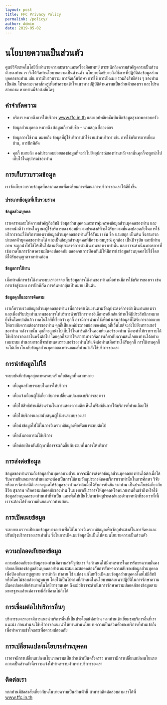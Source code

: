 ```yaml
---
layout: post
title: FFC Privacy Policy
permalink: /policy/
author: Admin
date: 2019-05-02
---
```


# นโยบายความเป็นส่วนตัว
ศูนย์วิจัยเทคโนโลยีสิ่งอำนวยความสะดวกและเครื่องมือแพทย์ ตระหนักถึงความสำคัญความเป็นส่วนตัวของท่าน เราจึงได้จัดทำนโยบายความเป็นส่วนตัว นโยบายนี้อธิบายถึงวิธีการที่ปฏิบัติต่อข้อมูลส่วนบุคคลของท่าน เช่น การเก็บรวบรวม การจัดเก็บรักษา การใช้ การเปิดเผย รวมถึงสิทธิต่าง ๆ ของท่าน เป็นต้น โปรดสละเวลาสักครู่เพื่อทำความเข้าใจแนวทางปฏิบัติด้านความเป็นส่วนตัวของเรา และโปรดสอบถาม หากท่านมีข้อสงสัยใดๆ

## คำจำกัดความ

- บริการ หมายถึงการให้บริการ www.ffc.in.th และแอปพลิเคชันบันทึกข้อมูลสุขภาพครอบครัว

- ข้อมูลส่วนบุคคล หมายถึง ข้อมูลเกี่ยวกับชื่อ - นามสกุล ชื่อองค์กร

- ข้อมูลการใช้งาน หมายถึง  ข้อมูลที่ผู้ใช้บริการเข้าใช้งานผ่านบริการ เช่น การใช้บริการการเยี่ยมบ้าน, การปักพิกัด

- คุกกี้ หมายถึง องค์ประกอบย่อยของข้อมูลที่จะส่งไปยังอุปกรณ์ของท่านหลังจากนั้นคุกกี้จะถูกนำไปเก็บไว้ในอุปกรณ์ของท่าน

## การเก็บรวบรวมข้อมูล
เราจัดเก็บรวบรวบข้อมูลที่หลากหลายเพื่อเตรียมการพัฒนาการบริการของเราให้ดียิ่งขึ้น


### ประเภทข้อมูลที่เก็บรวบรวม

#### ข้อมูลส่วนบุคคล
เราเคารพและให้ความสำคัญถึงสิทธิ ข้อมูลส่วนบุคคลและการคุ้มครองข้อมูลส่วนบุคคลของท่าน และตระหนักดีว่า ท่านในฐานะผู้ใช้บริการของ ย่อมมีความประสงค์ที่จะได้รับความมั่นคงปลอดภัยในการใช้บริการขณะใช้บริการของเราข้อมูลส่วนบุคคลของท่านที่ได้รับมา เช่น ชื่อ นามสกุล  เป็นต้น ซึ่งสามารถบ่งบอกตัวบุคคลของท่านได้ และเป็นข้อมูลส่วนบุคคลที่มีความสมบูรณ์ ถูกต้อง เป็นปัจจุบัน และมีท่านภาพ จะถูกนำไปใช้ให้เป็นไปตามวัตถุประสงค์การดำเนินงานของเราเท่านั้น และเราจะดำเนินมาตรการที่เข้มงวดในการรักษาความมั่นคงปลอดภัย ตลอดจนการป้องกันมิให้มีการนำข้อมูลส่วนบุคคลไปใช้โดยมิได้รับอนุญาตจากท่านก่อน


#### ข้อมูลการใช้งาน
เมื่อท่านมีการเข้าใช้งานระบบเราอาจจะเก็บข้อมูลการใช้งานของท่านเมื่อท่านมีการใช้บริการของเรา เช่น การเข้าสู่ระบบ การปักพิกัด การค้นหากลุ่มเป้าหมาย เป็นต้น


#### ข้อมูลคุกกี้และการติดตาม
เราเก็บรวบรวมข้อมูลส่วนบุคคลของท่าน เพื่อการดำเนินงานตามวัตถุประสงค์การดำเนินงานของเรา และเพื่อปรับปรุงท่านภาพของการให้บริการด้วยวิธีการทางอิเล็กทรอนิกส์แก่ท่านให้มีประสิทธิภาพมากยิ่งขึ้นโดยปกติแล้ว เทคโนโลยีที่เรียกว่า คุกกี้ อาจมีการนำมาใช้เพื่อนำเสนอข้อมูลที่ได้รับการออกแบบให้ตรงกับความต้องการของท่าน คุกกี้เป็นองค์ประกอบย่อยของข้อมูลที่เว็บไซต์จะส่งไปยังบราวเซอร์ของท่าน หลังจากนั้น คุกกี้จะถูกนำไปเก็บไว้ในฮาร์ดดิสในคอมพิวเตอร์ของท่าน ซึ่งจะทำให้เราทราบได้ใช้บริการของเราในครั้งต่อไป โดยคุกกี้จะทำให้เราสามารถจัดการเกี่ยวกับความสนใจของท่านได้อย่างเหมาะสม ท่านสามารถที่จะกำหนดบราวเซอร์ของท่านให้แจ้งต่อท่านเมื่อท่านได้รับคุกกี้ การใช้งานคุกกี้จะไม่เกี่ยวโยงกับข้อมูลส่วนบุคคลของท่านขณะที่ท่านกำลังใช้บริการของเรา

## การนำข้อมูลไปใช้
ระบบบันทึกข้อมูลสุขภาพครอบครัวเก็บข้อมูลที่หลากหลาย
- เพื่อดูแลรักษาระบบในการให้บริการ

- เพื่อแจ้งเตือนผู้ใช้เกี่ยวกับการเปลี่ยนแปลงของบริการของเรา

- เพื่อให้สิทธิท่านมีส่วนร่วมในการแสดงความคิดเห็นในฟังก์ชันการให้บริการที่ท่านเลือกใช้

- เพื่อให้บริการและสนับสนุนผู้ใช้งานระบบของเรา

- เพื่อนำข้อมูลไปใช้ในการวิเคราะห์ข้อมูลเพื่อพัฒนาระบบต่อไป

- เพื่อสังเกตการณ์ใช้บริการ

- เพื่อค่อยป้องกันปัญหาที่อาจจะเกิดขึ้นกับระบบในการให้บริการ


## การส่งต่อข้อมูล
ข้อมูลของท่านรวมถึงข้อมูลส่วนบุคคลบางส่วน  อาจจะมีการส่งต่อข้อมูลส่วนบุคคลของท่านได้ต่อเมื่อได้รับความยินยอมจากท่านและจะต้องเป็นการใช้ตามวัตถุประสงค์ของบริการเราเท่านั้นในการศึกษา วิจัย หรือการจัดทำสถิติ เราจะดูแลให้ข้อมูลของท่านส่งต่อเมื่อได้รับการยินยิมจากท่าน เป็นประโยชน์เกียวกับชีวิต สุขภาพ หรือความปลอดภัยของท่าน ในบางกรณีเราอาจให้บุคคลหรือหน่วยงานอื่นเข้าถึงหรือใช้ข้อมูลส่วนบุคคลของท่านเท่าที่จำเป็น และเพื่อให้เป็นไปตามวัตถุประสงค์และอำนาจหน้าที่ของเราทั้งนี้เราจะต้องได้รับความยินยอมจากท่านก่อน

## การเปิดเผยข้อมูล
ระบบของเราจะเปิดเผยข้อมูลบางอย่างเพ่ื่อใช้ในการวิเคราะห์ข้อมูลเพื่อวัตถุประสงค์ในการจัดหาและปรับปรุงบริการของเราเท่านั้น ซึ่งในการเปิดเผยข้อมูลนั้นเป็นไปตามนโยบายความเป็นส่วนตัว

## ความปลอดภัยของข้อมูล
ความปลอดภัยของข้อมูลของท่านมีความสำคัญกับเรา จึงกำหนดให้มีมาตรการในการรักษาความมั่นคงปลอดภัยของข้อมูลส่วนบุคคลอย่างเหมาะสมและสอดคล้องกับการรักษาความลับของข้อมูลส่วนบุคคลเพื่อป้องกันการสูญหาย การเข้าถึง ทำลาย ใช้ แปลง แก้ไขหรือเปิดเผยข้อมูลส่วนบุคคลโดยไม่มีสิทธิหรือโดยไม่ชอบด้วยกฎหมาย โดยให้เป็นไปตามที่กำหนดในนโยบายและแนวปฏิบัติในการรักษาความมั่นคงปลอดภัยด้านเทคโนโลยีสารสนเทศ  ถึงแม้ว่า่เราจะดำเนินการรักษาความปลอดภัของข้อมูลตามมาตรฐานแล้วแต่อาจจะมีสิ่งที่คาดไม่ถึงได้

## การเชื่อมต่อไปบริการอื่นๆ
บริการของเราอาจมีการแนะนำบริการอื่นที่เป็นประโยชน์ต่อท่าน หากท่านเข้าเยี่ยมชมบริการอื่นที่เราแนะนำ ก่อนท่านจะใช้บริการขอแนะนำให้ท่านอ่านนโยบาบความเป็นส่วนตัวของบริการที่ท่านเข้าถึงเพื่อทำความเข้าใจและเพื่อความปลอดภัย


## การเปลี่ยนแปลงนโยบายส่วนบุคคล
เราอาจมีการเปลี่ยนแปลงนโยนายความเป็นส่วนตัวเป็นครั้งคราว  หากเรามีการเปลี่ยนแปลงนโยนายความเป็นส่วนตัวนี้เราจะแจ้งให้ท่านทราบผ่านทางบริการของเรา

## ติดต่อเรา
หากท่านมีข้อสงสัยเกี่ยวกับนโนบายความเป็นส่วนตัวนี้ สามารถติดต่อสอบถามเราได้ที่ www.ffc.in.th
